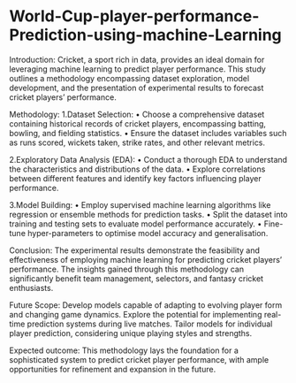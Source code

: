 # World-Cup-player-performance-Prediction-using-machine-Learning



Introduction:
Cricket, a sport rich in data, provides an ideal domain for leveraging machine learning to predict 
player performance. This study outlines a methodology encompassing dataset exploration, model 
development, and the presentation of experimental results to forecast cricket players’ performance.


Methodology:
1.Dataset Selection:
• Choose a comprehensive dataset containing historical records of cricket players, 
encompassing batting, bowling, and fielding statistics.
• Ensure the dataset includes variables such as runs scored, wickets taken, strike rates, and 
other relevant metrics.

2.Exploratory Data Analysis (EDA):
• Conduct a thorough EDA to understand the characteristics and distributions of the data.
• Explore correlations between different features and identify key factors influencing player 
performance.

3.Model Building:
• Employ supervised machine learning algorithms like regression or ensemble methods for 
prediction tasks.
• Split the dataset into training and testing sets to evaluate model performance accurately.
• Fine-tune hyper-parameters to optimise model accuracy and generalisation.

Conclusion:
The experimental results demonstrate the feasibility and effectiveness of employing machine learning 
for predicting cricket players’ performance. The insights gained through this methodology can 
significantly benefit team management, selectors, and fantasy cricket enthusiasts.


Future Scope:
Develop models capable of adapting to evolving player form and changing game dynamics.
Explore the potential for implementing real-time prediction systems during live matches.
Tailor models for individual player prediction, considering unique playing styles and strengths.


Expected outcome:
This methodology lays the foundation for a sophisticated system to predict cricket player 
performance, with ample opportunities for refinement and expansion in the future.
